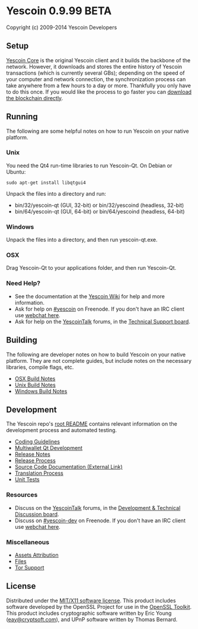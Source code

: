 Yescoin 0.9.99 BETA
=====================

Copyright (c) 2009-2014 Yescoin Developers


Setup
---------------------
[Yescoin Core](http://yescoin.org/en/download) is the original Yescoin client and it builds the backbone of the network. However, it downloads and stores the entire history of Yescoin transactions (which is currently several GBs); depending on the speed of your computer and network connection, the synchronization process can take anywhere from a few hours to a day or more. Thankfully you only have to do this once. If you would like the process to go faster you can [download the blockchain directly](bootstrap.md).

Running
---------------------
The following are some helpful notes on how to run Yescoin on your native platform. 

### Unix

You need the Qt4 run-time libraries to run Yescoin-Qt. On Debian or Ubuntu:

	sudo apt-get install libqtgui4

Unpack the files into a directory and run:

- bin/32/yescoin-qt (GUI, 32-bit) or bin/32/yescoind (headless, 32-bit)
- bin/64/yescoin-qt (GUI, 64-bit) or bin/64/yescoind (headless, 64-bit)



### Windows

Unpack the files into a directory, and then run yescoin-qt.exe.

### OSX

Drag Yescoin-Qt to your applications folder, and then run Yescoin-Qt.

### Need Help?

* See the documentation at the [Yescoin Wiki](https://en.yescoin.it/wiki/Main_Page)
for help and more information.
* Ask for help on [#yescoin](http://webchat.freenode.net?channels=yescoin) on Freenode. If you don't have an IRC client use [webchat here](http://webchat.freenode.net?channels=yescoin).
* Ask for help on the [YescoinTalk](https://yescointalk.org/) forums, in the [Technical Support board](https://yescointalk.org/index.php?board=4.0).

Building
---------------------
The following are developer notes on how to build Yescoin on your native platform. They are not complete guides, but include notes on the necessary libraries, compile flags, etc.

- [OSX Build Notes](build-osx.md)
- [Unix Build Notes](build-unix.md)
- [Windows Build Notes](build-msw.md)

Development
---------------------
The Yescoin repo's [root README](https://github.com/yescoin/yescoin/blob/master/README.md) contains relevant information on the development process and automated testing.

- [Coding Guidelines](coding.md)
- [Multiwallet Qt Development](multiwallet-qt.md)
- [Release Notes](release-notes.md)
- [Release Process](release-process.md)
- [Source Code Documentation (External Link)](https://dev.visucore.com/yescoin/doxygen/)
- [Translation Process](translation_process.md)
- [Unit Tests](unit-tests.md)

### Resources
* Discuss on the [YescoinTalk](https://yescointalk.org/) forums, in the [Development & Technical Discussion board](https://yescointalk.org/index.php?board=6.0).
* Discuss on [#yescoin-dev](http://webchat.freenode.net/?channels=yescoin) on Freenode. If you don't have an IRC client use [webchat here](http://webchat.freenode.net/?channels=yescoin-dev).

### Miscellaneous
- [Assets Attribution](assets-attribution.md)
- [Files](files.md)
- [Tor Support](tor.md)

License
---------------------
Distributed under the [MIT/X11 software license](http://www.opensource.org/licenses/mit-license.php).
This product includes software developed by the OpenSSL Project for use in the [OpenSSL Toolkit](http://www.openssl.org/). This product includes
cryptographic software written by Eric Young ([eay@cryptsoft.com](mailto:eay@cryptsoft.com)), and UPnP software written by Thomas Bernard.
